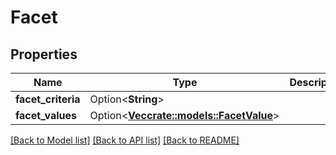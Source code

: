 # Facet

## Properties

Name | Type | Description | Notes
------------ | ------------- | ------------- | -------------
**facet_criteria** | Option<**String**> |  | [optional]
**facet_values** | Option<[**Vec<crate::models::FacetValue>**](FacetValue.md)> |  | [optional]

[[Back to Model list]](../README.md#documentation-for-models) [[Back to API list]](../README.md#documentation-for-api-endpoints) [[Back to README]](../README.md)


